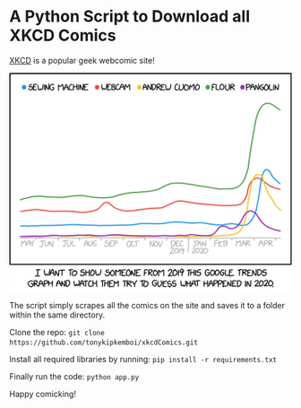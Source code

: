 # A Python Script to Download all XKCD Comics

[XKCD](https://xkcd.com/) is a popular geek webcomic site!

![comic image](https://github.com/tonykipkemboi/xkcdComics/blob/master/xkcd/2020_google_trends.png)

The script simply scrapes all the comics on the site and saves it to a folder within the same directory.

Clone the repo: `git clone https://github.com/tonykipkemboi/xkcdComics.git`

Install all required libraries by running: `pip install -r requirements.txt`

Finally run the code: `python app.py`

Happy comicking!
